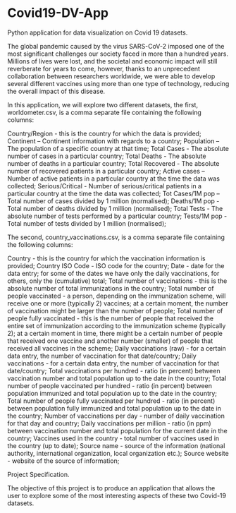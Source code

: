 # Covid19-DV-App
Python application for data visualization on Covid 19 datasets.


The global pandemic caused by the virus SARS-CoV-2 imposed one of the most significant challenges our society faced in more than a hundred years. Millions of lives were lost, and the societal and economic impact will still reverberate for years to come, however, thanks to an unprecedent collaboration between researchers worldwide, we were able to develop several different vaccines using more than one type of technology, reducing the overall impact of this disease.

In this application, we will explore two different datasets, the first,  worldometer.csv, is a comma separate file containing the following columns:

Country/Region - this is the country for which the data is provided;
Continent – Continent information with regards to a country;
Population – The population of a specific country at that time;
Total Cases - The absolute number of cases in a particular country;
Total Deaths - The absolute number of deaths in a particular country;
Total Recovered - The absolute number of recovered patients in a particular country;
Active cases – Number of active patients in a particular country at the time the data was collected;
Serious/Critical - Number of serious/critical patients in a particular country at the time the data was collected;
Tot Cases/1M pop – Total number of cases divided by 1 million (normalised);
Deaths/1M pop - Total number of deaths divided by 1 million (normalised);
Total Tests - The absolute number of tests performed by a particular country;
Tests/1M pop - Total number of tests divided by 1 million (normalised);
 

The second, country_vaccinations.csv, is a comma separate file containing the following columns:

Country - this is the country for which the vaccination information is provided;
Country ISO Code - ISO code for the country;
Date - date for the data entry; for some of the dates we have only the daily vaccinations, for others, only the (cumulative) total;
Total number of vaccinations - this is the absolute number of total immunizations in the country;
Total number of people vaccinated - a person, depending on the immunization scheme, will receive one or more (typically 2) vaccines; at a certain moment, the number of vaccination might be larger than the number of people;
Total number of people fully vaccinated - this is the number of people that received the entire set of immunization according to the immunization scheme (typically 2); at a certain moment in time, there might be a certain number of people that received one vaccine and another number (smaller) of people that received all vaccines in the scheme;
Daily vaccinations (raw) - for a certain data entry, the number of vaccination for that date/country;
Daily vaccinations - for a certain data entry, the number of vaccination for that date/country;
Total vaccinations per hundred - ratio (in percent) between vaccination number and total population up to the date in the country;
Total number of people vaccinated per hundred - ratio (in percent) between population immunized and total population up to the date in the country;
Total number of people fully vaccinated per hundred - ratio (in percent) between population fully immunized and total population up to the date in the country;
Number of vaccinations per day - number of daily vaccination for that day and country;
Daily vaccinations per million - ratio (in ppm) between vaccination number and total population for the current date in the country;
Vaccines used in the country - total number of vaccines used in the country (up to date);
Source name - source of the information (national authority, international organization, local organization etc.);
Source website - website of the source of information;
 

Project Specification.

The objective of this project is to produce an application that allows the user to explore some of the most interesting aspects of these two Covid-19 datasets.
